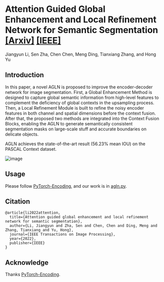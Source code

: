 # Attention Guided Global Enhancement and Local Refinement Network for Semantic Segmentation [\[Arxiv\]](https://arxiv.org/abs/2204.04363) [\[IEEE\]](https://ieeexplore.ieee.org/document/9759240)

Jiangyun Li, Sen Zha, Chen Chen, Meng Ding, Tianxiang Zhang, and Hong Yu

## Introduction

In this paper, a novel AGLN is proposed to improve the encoder-decoder network for image segmentation. First, a Global Enhancement Method is designed to capture global semantic information from high-level features to complement the deficiency of global contexts in the upsampling process. Then, a Local Refinement Module is built to refine the noisy encoder features in both channel and spatial dimensions before the context fusion. After that, the proposed two methods are integrated into the Context Fusion Blocks, enabling the AGLN to generate semantically consistent segmentation masks on large-scale stuff and accurate boundaries on delicate objects.

AGLN achieves the state-of-the-art result (56.23% mean IOU) on the PASCAL Context dataset.

![image](https://github.com/zhasen1996/AGLN/blob/master/img/AGLN.png)

## Usage
Please follow [PyTorch-Encoding](https://github.com/zhanghang1989/PyTorch-Encoding), and our work is in [agln.py](https://github.com/zhasen1996/AGLN/blob/master/encoding/models/sseg/agln.py).

## Citation
```
@article{li2022attention,
  title={Attention guided global enhancement and local refinement network for semantic segmentation},
  author={Li, Jiangyun and Zha, Sen and Chen, Chen and Ding, Meng and Zhang, Tianxiang and Yu, Hong},
  journal={IEEE Transactions on Image Processing},
  year={2022},
  publisher={IEEE}
}
```

## Acknowledge

Thanks [PyTorch-Encoding](https://github.com/zhanghang1989/PyTorch-Encoding).
